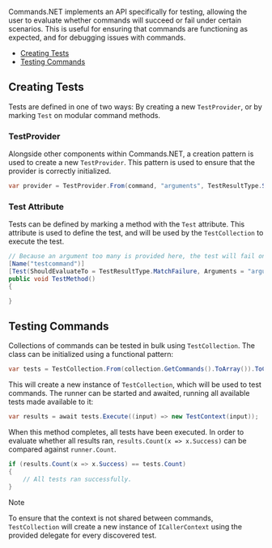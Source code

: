 Commands.NET implements an API specifically for testing, allowing the user to evaluate whether commands will succeed or fail under certain scenarios. 
This is useful for ensuring that commands are functioning as expected, and for debugging issues with commands.

- [Creating Tests](#creating-tests)
- [Testing Commands](#testing-commands)

## Creating Tests

Tests are defined in one of two ways: By creating a new `TestProvider`, or by marking `Test` on modular command methods.

### TestProvider

Alongside other components within Commands.NET, a creation pattern is used to create a new `TestProvider`. This pattern is used to ensure that the provider is correctly initialized.
```cs
var provider = TestProvider.From(command, "arguments", TestResultType.Success);
```

### Test Attribute

Tests can be defined by marking a method with the `Test` attribute. This attribute is used to define the test, and will be used by the `TestCollection` to execute the test.

```cs
// Because an argument too many is provided here, the test will fail on Match, which is what the test expects to fail at, so it will complete succesfully.
[Name("testcommand")]
[Test(ShouldEvaluateTo = TestResultType.MatchFailure, Arguments = "arguments")]
public void TestMethod()
{

}
```

## Testing Commands

Collections of commands can be tested in bulk using `TestCollection`. The class can be initialized using a functional pattern:

```cs
var tests = TestCollection.From(collection.GetCommands().ToArray()).ToCollection();
```

This will create a new instance of `TestCollection`, which will be used to test commands. 
The runner can be started and awaited, running all available tests made available to it:

```cs
var results = await tests.Execute((input) => new TestContext(input));
```

When this method completes, all tests have been executed. 
In order to evaluate whether all results ran, `results.Count(x => x.Success)` can be compared against `runner.Count`.

```cs
if (results.Count(x => x.Success) == tests.Count)
{
	// All tests ran successfully.
}
```

> [!NOTE]
> To ensure that the context is not shared between commands, `TestCollection` will create a new instance of `ICallerContext` using the provided delegate for every discovered test.
